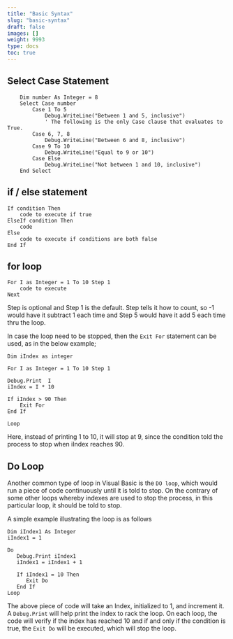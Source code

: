 ```yaml
---
title: "Basic Syntax"
slug: "basic-syntax"
draft: false
images: []
weight: 9993
type: docs
toc: true
---
```


## Select Case Statement
        Dim number As Integer = 8
        Select Case number
            Case 1 To 5
                Debug.WriteLine("Between 1 and 5, inclusive")
                ' The following is the only Case clause that evaluates to True.
            Case 6, 7, 8
                Debug.WriteLine("Between 6 and 8, inclusive")
            Case 9 To 10
                Debug.WriteLine("Equal to 9 or 10")
            Case Else
                Debug.WriteLine("Not between 1 and 10, inclusive")
        End Select

## if / else statement
    If condition Then 
        code to execute if true
    ElseIf condition Then
        code
    Else
        code to execute if conditions are both false
    End If

## for loop
    For I as Integer = 1 To 10 Step 1
        code to execute
    Next

Step is optional and Step 1 is the default. Step tells it how to count, so -1 would have it subtract 1 each time and Step 5 would have it add 5 each time thru the loop. 

In case the loop need to be stopped, then the `Exit For` statement can be used, as in the below example;

    Dim iIndex as integer
    
    For I as Integer = 1 To 10 Step 1
    
    Debug.Print  I     
    iIndex = I * 10

    If iIndex > 90 Then
        Exit For
    End If
    
    Loop

Here, instead of printing 1 to 10, it will stop at 9, since the condition told the process to stop when iIndex reaches 90.


## Do Loop
Another common type of loop in Visual Basic is the `DO loop`, which would run a piece of code continuously until it is told to stop. On the contrary of some other loops whereby indexes are used to stop the process, in this particular loop, it should be told to stop.

A simple example illustrating the loop is as follows

    Dim iIndex1 As Integer
    iIndex1 = 1
       
    Do
       Debug.Print iIndex1 
       iIndex1 = iIndex1 + 1
    
       If iIndex1 = 10 Then
          Exit Do
       End If
    Loop

The above piece of code will take an Index, initialized to 1, and increment it. A `Debug.Print` will help print the index to rack the loop. On each loop, the code will verify if the index has reached 10 and if and only if the condition is true, the `Exit Do` will be executed, which will stop the loop.

